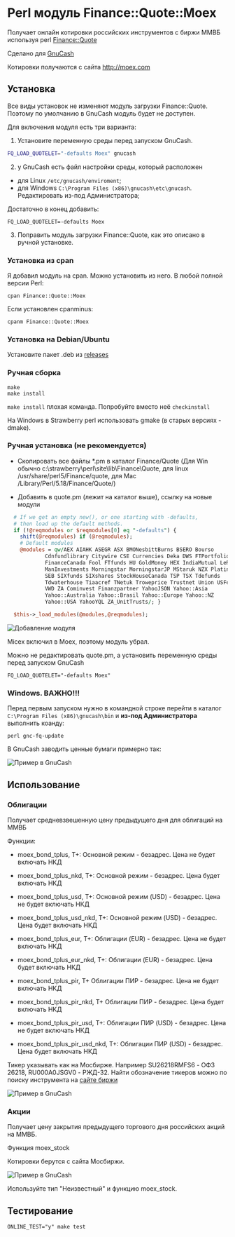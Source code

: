Perl модуль Finance::Quote::Moex
================================

Получает онлайн котировки российских инструментов с биржи ММВБ используя perl [Finance::Quote](https://github.com/finance-quote/finance-quote)

Сделано для [GnuCash](http://www.gnucash.org/)

Котировки получаются с сайта http://moex.com

Установка
---------

Все виды установок не изменяют модуль загрузки Finance::Quote. Поэтому по умолчанию в GnuCash модуль будет не доступен. 

Для включения модуля есть три варианта:

1. Установите переменную среды перед запуском GnuCash. 

```bash
FQ_LOAD_QUOTELET="-defaults Moex" gnucash
```
2. у GnuCash есть файл настройки среды, который расположен
  * для Linux `/etc/gnucash/enviroment`;
  * для Windows `C:\Program Files (x86)\gnucash\etc\gnucash`. Редактировать из-под Администратора;

Достаточно в конец добавить:
```
FQ_LOAD_QUOTELET=-defaults Moex
```
3. Поправить модуль загрузки Finance::Quote, как это описано в ручной установке.

### Установка из cpan

Я добавил модуль на cpan. Можно установить из него.
В любой полной версии Perl: 
```shell
cpan Finance::Quote::Moex
```
Если установлен cpanminus: 
```shell
cpanm Finance::Quote::Moex
```

### Установка на Debian/Ubuntu


Установите пакет .deb из [releases](https://github.com/partizand/finquote/releases)

### Ручная сборка


```shell
make
make install
```

`make install` плохая команда. Попробуйте вместо неё `checkinstall`

На Windows в Strawberry perl использовать gmake (в старых версиях - dmake).

###  Ручная установка (не рекомендуется)

* Скопировать все файлы *.pm в каталог Finance/Quote (Для Win обычно c:\strawberry\perl\site\lib\Finance\Quote\, для linux /usr/share/perl5/Finance/quote, для Mac /Library/Perl/5.18/Finance/Quote/)

* Добавить в quote.pm (лежит на каталог выше), ссылку на новые модули

```perl
  # If we get an empty new(), or one starting with -defaults,
  # then load up the default methods.
  if (!@reqmodules or $reqmodules[0] eq "-defaults") {
    shift(@reqmodules) if (@reqmodules);
    # Default modules
    @modules = qw/AEX AIAHK ASEGR ASX BMONesbittBurns BSERO Bourso
            Cdnfundlibrary Citywire CSE Currencies Deka DWS FTPortfolios Fidelity FidelityFixed
            FinanceCanada Fool FTfunds HU GoldMoney HEX IndiaMutual LeRevenu
            ManInvestments Morningstar MorningstarJP MStaruk NZX Platinum Moex
            SEB SIXfunds SIXshares StockHouseCanada TSP TSX Tdefunds
            Tdwaterhouse Tiaacref TNetuk Troweprice Trustnet Union USFedBonds
            VWD ZA Cominvest Finanzpartner YahooJSON Yahoo::Asia
            Yahoo::Australia Yahoo::Brasil Yahoo::Europe Yahoo::NZ
            Yahoo::USA YahooYQL ZA_UnitTrusts/; }

  $this->_load_modules(@modules,@reqmodules);
```

![Добавление модуля](../master/pic/quote-add.gif)

Micex включил в Moex, поэтому модуль убрал.

Можно не редактировать quote.pm, а установить переменную среды перед запуском GnuCash

```
FQ_LOAD_QUOTELET="-defaults Moex"
```
### Windows. ВАЖНО!!!
Перед первым запуском нужно в командной строке перейти в каталог `C:\Program Files (x86)\gnucash\bin` и **из-под Администратора** выполнить коанду:
```shell
perl gnc-fq-update
```

В GnuCash заводить ценные бумаги примерно так:

![Пример в GnuCash](../master/pic/gnucash-sample.gif)


Использование
-------------

###  Облигации

Получает средневзвешенную цену предыдущего дня для облигаций на ММВБ

Функции:

* moex_bond_tplus, Т+: Основной режим - безадрес. Цена не будет включать НКД
* moex_bond_tplus_nkd, Т+: Основной режим - безадрес. Цена будет включать НКД

* moex_bond_tplus_usd, Т+: Основной режим (USD) - безадрес. Цена не будет включать НКД
* moex_bond_tplus_usd_nkd, Т+: Основной режим (USD) - безадрес. Цена будет включать НКД

* moex_bond_tplus_eur, Т+: Облигации (EUR) - безадрес. Цена не будет включать НКД
* moex_bond_tplus_eur_nkd, Т+: Облигации (EUR) - безадрес. Цена будет включать НКД

* moex_bond_tplus_pir, Т+ Облигации ПИР - безадрес. Цена не будет включать НКД
* moex_bond_tplus_pir_nkd, Т+ Облигации ПИР - безадрес. Цена будет включать НКД

* moex_bond_tplus_pir_usd, Т+: Облигации ПИР (USD) - безадрес. Цена не будет включать НКД
* moex_bond_tplus_pir_usd_nkd, Т+: Облигации ПИР (USD) - безадрес. Цена будет включать НКД

Тикер указывать как на Мосбирже. Например SU26218RMFS6 - ОФЗ 26218, RU000A0JSGV0 - РЖД-32. Найти обозначение тикеров можно по поиску инструмента на [сайте биржи](http://www.moex.com)

![Пример в GnuCash](../master/pic/moexbonds-example.png)

###  Акции

Получает цену закрытия предыдущего торгового дня российских акций на ММВБ.

Функция moex_stock

Котировки берутся с сайта Мосбиржи.

![Пример в GnuCash](../master/pic/gnucash-sample.gif)

Используйте тип "Неизвестный" и функцию moex_stock. 

Тестирование
------------

```
ONLINE_TEST="y" make test 
```
